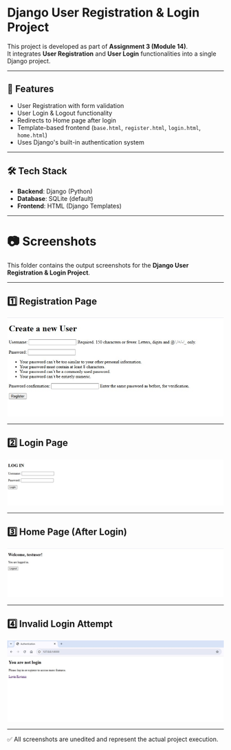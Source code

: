 # Django User Registration & Login Project

This project is developed as part of **Assignment 3 (Module 14)**.  
It integrates **User Registration** and **User Login** functionalities into a single Django project.

---

## 📌 Features
- User Registration with form validation  
- User Login & Logout functionality  
- Redirects to Home page after login  
- Template-based frontend (`base.html`, `register.html`, `login.html`, `home.html`)  
- Uses Django's built-in authentication system  

---

## 🛠️ Tech Stack
- **Backend**: Django (Python)  
- **Database**: SQLite (default)  
- **Frontend**: HTML (Django Templates)  

---
# 📷 Screenshots

This folder contains the output screenshots for the **Django User Registration & Login Project**.

---

## 1️⃣ Registration Page
![Registration Page](login/screenshots/register.jpg)

---

## 2️⃣ Login Page
![Login Page](login/screenshots/login.jpg)

---

## 3️⃣ Home Page (After Login)
![Home Page](login/screenshots/home.jpg)

---

## 4️⃣ Invalid Login Attempt
![Invalid Login](login/screenshots/invalid_login.jpg)

---
✅ All screenshots are unedited and represent the actual project execution.


	

	
